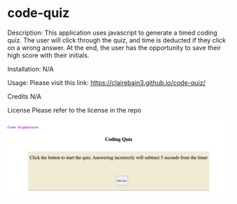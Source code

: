 # code-quiz

Description: This application uses javascript to generate a timed coding quiz. The user will click through the quiz, and time is deducted if they click on a wrong answer. At the end, the user has the opportunity to save their high score with their initials.

Installation: N/A

Usage: Please visit this link: https://clairebain3.github.io/code-quiz/

Credits N/A

License Please refer to the license in the repo

![Picture of webpage](Code-Quiz-Pic.png)

